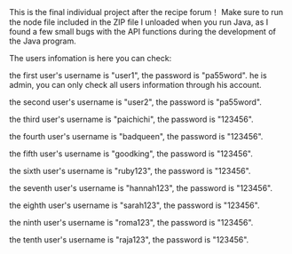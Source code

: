 This is the final individual project after the recipe forum！
Make sure to run the node file included in the ZIP file I unloaded when you run Java, as I found a few small bugs with the API functions during the development of the Java program.

The users infomation is here you can check:

the first user's username is "user1", the password is "pa55word". he is admin, you can only check all users information through his account.

the second user's username is "user2", the password is "pa55word".

the third user's username is "paichichi", the password is "123456".

the fourth user's username is "badqueen", the password is "123456".

the fifth user's username is "goodking", the password is "123456".

the sixth user's username is "ruby123", the password is "123456".

the seventh user's username is "hannah123", the password is "123456".

the eighth user's username is "sarah123", the password is "123456".

the ninth user's username is "roma123", the password is "123456".

the tenth user's username is "raja123", the password is "123456".
